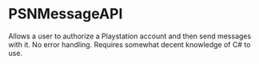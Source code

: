 # PSNMessageAPI
Allows a user to authorize a Playstation account and then send messages with it.
No error handling.
Requires somewhat decent knowledge of C# to use.
